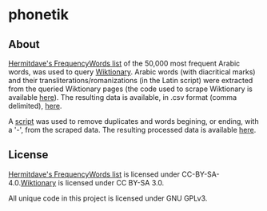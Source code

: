 # phonetik
## About
[Hermitdave's FrequencyWords list](https://raw.githubusercontent.com/hermitdave/FrequencyWords/master/content/2016/ar/ar_50k.txt) of the 50,000 most frequent Arabic words, was used to query [Wiktionary](https://en.wiktionary.org/wiki/Wiktionary:Main_Page). Arabic words (with diacritical marks) and their transliterations/romanizations (in the Latin script) were extracted from the queried Wiktionary pages (the code used to scrape Wiktionary is available [here](https://github.com/umarbutler/phonetik/blob/main/scraper/main.py)). The resulting data is available, in .csv format (comma delimited), [here](https://github.com/umarbutler/phonetik/blob/main/dataset/raw/output.csv).

A [script](https://github.com/umarbutler/phonetik/tree/main/scripts/preprocess.py) was used to remove duplicates and words begining, or ending, with a '-', from the scraped data. The resulting processed data is available [here](https://github.com/umarbutler/phonetik/blob/main/dataset/processed).
## License
[Hermitdave's FrequencyWords list](https://raw.githubusercontent.com/hermitdave/FrequencyWords/master/content/2016/ar/ar_50k.txt) is licensed under CC-BY-SA-4.0.[Wiktionary](https://en.wiktionary.org/wiki/Wiktionary:Main_Page) is licensed under CC BY-SA 3.0.

All unique code in this project is licensed under GNU GPLv3.
